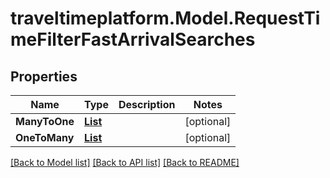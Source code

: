 # traveltimeplatform.Model.RequestTimeFilterFastArrivalSearches
## Properties

Name | Type | Description | Notes
------------ | ------------- | ------------- | -------------
**ManyToOne** | [**List<RequestTimeFilterFastArrivalManyToOneSearch>**](RequestTimeFilterFastArrivalManyToOneSearch.md) |  | [optional] 
**OneToMany** | [**List<RequestTimeFilterFastArrivalOneToManySearch>**](RequestTimeFilterFastArrivalOneToManySearch.md) |  | [optional] 

[[Back to Model list]](../README.md#documentation-for-models) [[Back to API list]](../README.md#documentation-for-api-endpoints) [[Back to README]](../README.md)

